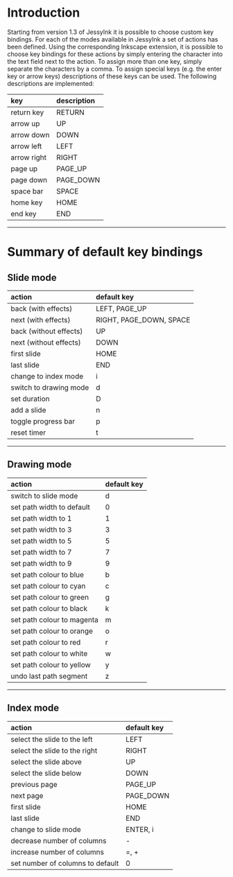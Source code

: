 # Introduction #

Starting from version 1.3 of JessyInk it is possible to choose custom key bindings. For each of the modes available in JessyInk a set of actions has been defined. Using the corresponding Inkscape extension, it is possible to choose key bindings for these actions by simply entering the character into the text field next to the action. To assign more than one key, simply separate the characters by a comma. To assign special keys (e.g. the enter key or arrow keys) descriptions of these keys can be used. The following descriptions are implemented:

| **key** | **description** |
|:--------|:----------------|
| return key | RETURN |
| arrow up | UP |
| arrow down | DOWN |
| arrow left | LEFT |
| arrow right | RIGHT |
| page up | PAGE\_UP |
| page down | PAGE\_DOWN |
| space bar | SPACE |
| home key | HOME |
| end key | END |


---


# Summary of default key bindings #

## Slide mode ##

| **action** | **default key** |
|:-----------|:----------------|
| back (with effects) | LEFT, PAGE\_UP |
| next (with effects) | RIGHT, PAGE\_DOWN, SPACE |
| back (without effects) | UP |
| next (without effects) | DOWN |
| first slide | HOME |
| last slide | END |
| change to index mode | i |
| switch to drawing mode | d |
| set duration | D |
| add a slide | n |
| toggle progress bar | p |
| reset timer | t |


---


## Drawing mode ##

| **action** | **default key** |
|:-----------|:----------------|
| switch to slide mode | d |
| set path width to default | 0 |
| set path width to 1 | 1 |
| set path width to 3 | 3 |
| set path width to 5 | 5 |
| set path width to 7 | 7 |
| set path width to 9 | 9 |
| set path colour to blue | b |
| set path colour to cyan | c |
| set path colour to green | g |
| set path colour to black | k |
| set path colour to magenta | m |
| set path colour to orange | o |
| set path colour to red | r |
| set path colour to white | w |
| set path colour to yellow | y |
| undo last path segment | z |


---


## Index mode ##

| **action** | **default key** |
|:-----------|:----------------|
| select the slide to the left | LEFT |
| select the slide to the right | RIGHT |
| select the slide above | UP |
| select the slide below | DOWN |
| previous page | PAGE\_UP |
| next page | PAGE\_DOWN |
| first slide | HOME |
| last slide | END |
| change to slide mode | ENTER, i |
| decrease number of columns | - |
| increase number of columns | =, + |
| set number of columns to default | 0 |